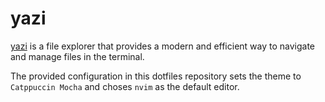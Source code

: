 # yazi

[yazi](https://github.com/sxyazi/yazi) is a file explorer that provides a modern
and efficient way to navigate and manage files in the terminal.

The provided configuration in this dotfiles repository sets the theme to
`Catppuccin Mocha` and choses `nvim` as the default editor.

